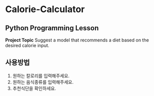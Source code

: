 # Calorie-Calculator
## Python Programming Lesson

**Project Topic**
Suggest a model that recommends a diet based on the desired calorie input.

## 사용방법
1) 원하는 칼로리를 입력해주세요.
2) 원하는 음식종류를 입력해주세요.
3) 추천식단을 확인하세요.
